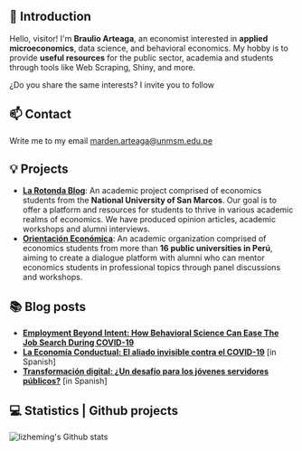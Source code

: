 ## 👋 Introduction

Hello, visitor! I'm **Braulio Arteaga**, an economist interested in **applied microeconomics**, data science, and behavioral economics. My hobby is to provide **useful resources** for the public sector, academia and students through tools like Web Scraping, Shiny, and more. 

¿Do you share the same interests? I invite you to follow 

## 📫 Contact

Write me to my email marden.arteaga@unmsm.edu.pe

## 💡 Projects

- [**La Rotonda Blog**](https://www.facebook.com/larotonda.blog/): An academic project comprised of economics students from the **National University of San Marcos**. Our goal is to offer a platform and resources for students to thrive in various academic realms of economics. We have produced opinion articles, academic workshops and alumni interviews.
- [**Orientación Económica**](https://www.facebook.com/orientacioneconomicaperu): An academic organization comprised of economics students from more than **16 public universities in Perú**, aiming to create a dialogue platform with alumni who can mentor economics students in professional topics through panel discussions and workshops.

## 📚 Blog posts

- [**Employment Beyond Intent: How Behavioral Science Can Ease The Job Search During COVID-19**](https://thedecisionlab.com/insights/development/employment-beyond-intent-how-behavioral-science-can-ease-the-job-search-during-covid-19/) 
- [**La Economía Conductual: El aliado invisible contra el COVID-19**](https://larotondablog.wixsite.com/larotonda/post/la-econom%C3%ADa-conductual-el-aliado-invisible-contra-el-covid-19) [in Spanish]
- [**Transformación digital: ¿Un desafío para los jóvenes servidores públicos?**](https://impacta.pe/post/transformaci%C3%B3n-digital-un-desaf%C3%ADo-para-los-j%C3%B3venes-servidores-p%C3%BAblicos?) [in Spanish]
 
## 💻 Statistics | Github projects

![lizheming's Github stats](https://github-readme-stats.vercel.app/api?username=braulio-arteaga&show_icons=true)


